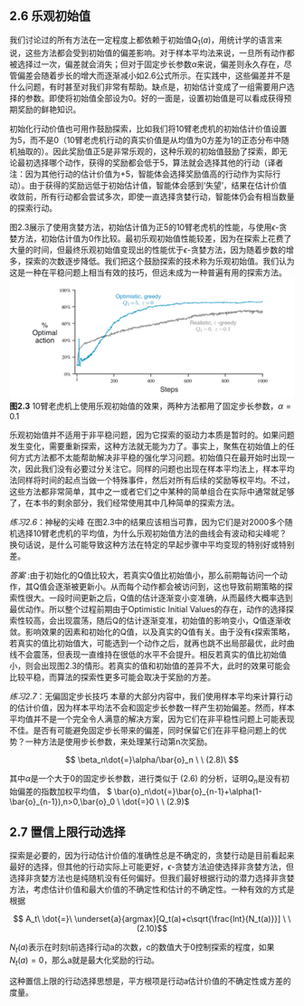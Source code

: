 ## 2.6 乐观初始值
我们讨论过的所有方法在一定程度上都依赖于初始值$`Q_1(a)`$，用统计学的语言来说，这些方法都会受到初始值的偏差影响。对于样本平均法来说，一旦所有动作都被选择过一次，偏差就会消失；但对于固定步长参数$`\alpha`$来说，偏差则永久存在，尽管偏差会随着步长的增大而逐渐减小如2.6公式所示。在实践中，这些偏差并不是什么问题，有时甚至对我们非常有帮助。缺点是，初始估计变成了一组需要用户选择的参数。即使将初始值全部设为0。好的一面是，设置初始值是可以看成获得预期奖励的鲜艳知识。

初始化行动价值也可用作鼓励探索，比如我们将10臂老虎机的初始估计价值设置为5，而不是0（10臂老虎机行动的真实价值是从均值为0方差为1的正态分布中随机抽取的）。因此奖励值正5是非常乐观的，这种乐观的初始值鼓励了探索，即无论最初选择哪个动作，获得的奖励都会低于5，算法就会选择其他的行动（译者注：因为其他行动的估计价值为+5，智能体会选择奖励值高的行动作为实际行动）。由于获得的奖励远低于初始估计值，智能体会感到‘失望’，结果在估计价值收敛前，所有行动都会尝试多次，即使一直选择贪婪行动，智能体仍会有相当数量的探索行动。

图2.3展示了使用贪婪方法，初始估计值为正5的10臂老虎机的性能，与使用$`\epsilon`$-贪婪方法，初始估计值为0作比较。最初乐观初始值性能较差，因为在探索上花费了大量的时间，但最终乐观初始值变现出的性能优于$`\epsilon`$-贪婪方法，因为随着步数的增多，探索的次数逐步降低。我们把这个鼓励探索的技术称为乐观初始值。我们认为这是一种在平稳问题上相当有效的技巧，但远未成为一种普遍有用的探索方法。
![image](https://github.com/zhangyi11/Reinforcement-Learning-An-Introduction-/blob/main/images/figure-2.3.png)
**图2.3** 10臂老虎机上使用乐观初始值的效果，两种方法都用了固定步长参数，$`\alpha=0.1`$

乐观初始值并不适用于非平稳问题，因为它探索的驱动力本质是暂时的。如果问题发生变化，需要重新探索，这种方法就无能为力了。事实上，聚焦在初始值上的任何方式方法都不太能帮助解决非平稳的强化学习问题。初始值只在最开始时出现一次，因此我们没有必要过分关注它。同样的问题也出现在样本平均法上，样本平均法同样将时间的起点当做一个特殊事件，然后对所有后续的奖励等权平均。不过，这些方法都非常简单，其中之一或者它们之中某种的简单组合在实际中通常就足够了，在本书的剩余部分，我们经常使用其中几种简单的探索方法。

_练习2.6_：神秘的尖峰 在图2.3中的结果应该相当可靠，因为它们是对2000多个随机选择10臂老虎机的平均值，为什么乐观初始值方法的曲线会有波动和尖峰呢？换句话说，是什么可能导致这种方法在特定的早起步骤中平均变现的特别好或特别差。

_答案_ :由于初始化的Q值比较大，若真实Q值比初始值小，那么前期每访问一个动作，其Q值会逐渐被更新小。从而每个动作都会被访问到，这也导致前期策略的探索性很大。一段时间更新之后，Q值的估计逐渐变小变准确，从而最终大概率选到最优动作。所以整个过程前期由于Optimistic Initial Values的存在，动作的选择探索性较高，会出现震荡，随后Q的估计逐渐变准，初始值的影响变小，Q值逐渐收敛。影响效果的因素和初始化的Q值，以及真实的Q值有关。由于没有ϵ探索策略，若真实的值比初始值大，可能选到一个动作之后，就再也跳不出局部最优，此时曲线不会震荡，但表现一直维持在很低的水平不会提升。相反若真实的值比初始值小，则会出现图2.3的情形。若真实的值和初始值的差异不大，此时的效果可能会比较平稳，而算法的探索性更多可能会取决于奖励的方差。

_练习2.7_：无偏固定步长技巧 本章的大部分内容中，我们使用样本平均来计算行动的估计价值，因为样本平均法不会和固定步长参数一样产生初始偏差。然而，样本平均值并不是一个完全令人满意的解决方案，因为它们在非平稳性问题上可能表现不佳。是否有可能避免固定步长带来的偏差，同时保留它们在非平稳问题上的优势？一种方法是使用步长参数，来处理某行动第n次奖励。

$$ \beta_n\dot{=}\alpha/\bar{o}_n \ \ (2.8)\ $$

其中$`\alpha`$是一个大于0的固定步长参数，进行类似于 (2.6) 的分析，证明$`Q_n`$是没有初始偏差的指数加权平均值，                                   $` \bar{o}_n\dot{=}\bar{o}_{n-1}+\alpha(1-\bar{o}_{n-1}),n>0,\bar{o}_0 \ \dot{=}0 \ \ (2.9)`$ 

## 2.7 置信上限行动选择
探索是必要的，因为行动估计价值的准确性总是不确定的，贪婪行动是目前看起来最好的选择，但其他的行动实际上可能更好，$`\epsilon`$-贪婪方法迫使选择非贪婪方法，但选择非贪婪方法也是纯随机没有任何偏好。但我们最好根据行动的潜力选择非贪婪方法，考虑估计价值和最大价值的不确定性和估计的不确定性。一种有效的方式是根据

$$ A_t\ \dot{=}\ \underset{a}{argmax}[Q_t(a)+c\sqrt{\frac{lnt}{N_t(a)}}] \ \ (2.10)$$

$`N_t(a)`$表示在时刻t前选择行动a的次数，c的数值大于0控制探索的程度，如果$`N_t(a)=0`$，那么a就是最大化奖励的行动。

这种置信上限的行动选择思想是，平方根项是行动a估计价值的不确定性或方差的度量。
 
